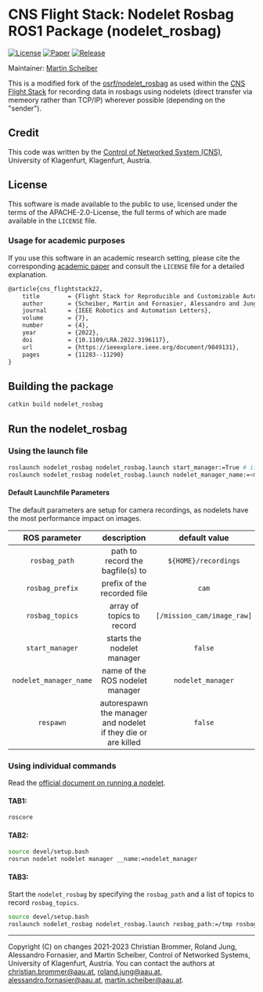 # CNS Flight Stack: Nodelet Rosbag ROS1 Package (nodelet_rosbag)

[![License](https://img.shields.io/badge/License-APACHE--2.0-green.svg)](./LICENSE) [![Paper](https://img.shields.io/badge/IEEEXplore-10.1109/LRA.2022.3196117-00629B.svg?logo=ieee)](https://doi.org/10.1109/LRA.2022.3196117) [![Release](https://img.shields.io/github/v/release/aau-cns/nodelet_rosbag?include_prereleases&logo=github)](https://github.com/aau-cns/nodelet_rosbag/releases)

Maintainer: [Martin Scheiber](mailto:martin.scheiber@aau.at)

This is a modified fork of the [osrf/nodelet_rosbag](https://github.com/osrf/nodelet_rosbag) as used within the [CNS Flight Stack] for recording data in rosbags using nodelets (direct transfer via memeory rather than TCP/IP) wherever possible (depending on the "sender").

## Credit
This code was written by the [Control of Networked System (CNS)](https://www.aau.at/en/smart-systems-technologies/control-of-networked-systems/), University of Klagenfurt, Klagenfurt, Austria.

## License
This software is made available to the public to use, licensed under the terms of the APACHE-2.0-License, the full terms of which are made available in the `LICENSE` file.

### Usage for academic purposes
If you use this software in an academic research setting, please cite the
corresponding [academic paper] and consult the `LICENSE` file for a detailed explanation.

```latex
@article{cns_flightstack22,
    title        = {Flight Stack for Reproducible and Customizable Autonomy Applications in Research and Industry},
    author       = {Scheiber, Martin and Fornasier, Alessandro and Jung, Roland and Böhm, Christoph and Dhakate, Rohit and Stewart, Christian and Steinbrener, Jan and Weiss, Stephan and Brommer, Christian},
    journal      = {IEEE Robotics and Automation Letters},
    volume       = {7},
    number       = {4},
    year         = {2022},
    doi          = {10.1109/LRA.2022.3196117},
    url          = {https://ieeexplore.ieee.org/document/9849131},
    pages        = {11283--11290}
}
```

## Building the package
```bash
catkin build nodelet_rosbag
```

## Run the nodelet_rosbag

### Using the launch file

```bash
roslaunch nodelet_rosbag nodelet_rosbag.launch start_manager:=True # if you want to start the manager
roslaunch nodelet_rosbag nodelet_rosbag.launch nodelet_manager_name:=<manager_name> # if another manager already exists
```

#### Default Launchfile Parameters

The default parameters are setup for camera recordings, as nodelets have the most performance impact on images.

| ROS parameter | description | default value |
|:-------------:|:-----------:|:-------------:|
| `rosbag_path` | path to record the bagfile(s) to | `${HOME}/recordings` |
| `rosbag_prefix` | prefix of the recorded file | `cam` |
| `rosbag_topics` | array of topics to record | `[/mission_cam/image_raw]` |
| `start_manager` | starts the nodelet manager | `false` |
| `nodelet_manager_name` | name of the ROS nodelet manager | `nodelet_manager` |
| `respawn` | autorespawn the manager and nodelet if they die or are killed | `false` |


### Using individual commands
Read the [official document on running a nodelet](http://wiki.ros.org/nodelet/Tutorials/Running%20a%20nodelet).

#### TAB1:
```bash
roscore
```

#### TAB2:
```bash
source devel/setup.bash
rosrun nodelet nodelet manager __name:=nodelet_manager
```

#### TAB3:

Start the `nodelet_rosbag` by specifying the `rosbag_path` and a list of topics to record `rosbag_topics`.

```bash
source devel/setup.bash
roslaunch nodelet_rosbag nodelet_rosbag.launch rosbag_path:=/tmp rosbag_topics:="[/mission_cam/image_raw,/mission_cam/image_rect,/mission_cam/rgb]"
```

---

Copyright (C) on changes 2021-2023 Christian Brommer, Roland Jung, Alessandro Fornasier, and Martin Scheiber, Control of Networked Systems, University of Klagenfurt, Austria.
You can contact the authors at [christian.brommer@aau.at](mailto:christian.brommer@aau.at?subject=[CNS%20Flight%20Stack]%20nodelet_rosbag%20package), [roland.jung@aau.at](mailto:roland.jung@aau.at?subject=[CNS%20Flight%20Stack]%20nodelet_rosbag%20package), [alessandro.fornasier@aau.at](mailto:alessandro.fornasier@aau.at?subject=[CNS%20Flight%20Stack]%20nodelet_rosbag%20package), [martin.scheiber@aau.at](mailto:martin.scheiber@aau.at?subject=[CNS%20Flight%20Stack]%20nodelet_rosbag%20package).

[CNS Flight Stack]: https://github.com/aau-cns/flight_stack
[academic paper]: https://ieeexplore.ieee.org/document/9849131
